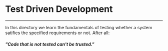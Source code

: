 # Test Driven Development
---
In this directory we learn the fundamentals of testing whether a system satifies the specified requirements or not. After all:

##### "Code that is not tested can't be trusted."
